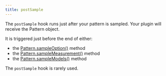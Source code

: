 ```yaml
---
title: postSample
---
```


The `postSample` hook runs just after your pattern is sampled.
Your plugin will receive the Pattern object.

It is triggered just before the end of either:

- the [Pattern.sampleOption()](/reference/api/pattern/sampleoption) method
- the [Pattern.sampleMeasurement()](/reference/api/pattern/samplemeasurement) method
- the [Pattern.sampleModels()](/reference/api/pattern/samplemodels) method

<Note>

The `postSample` hook is rarely used.

</Note>
